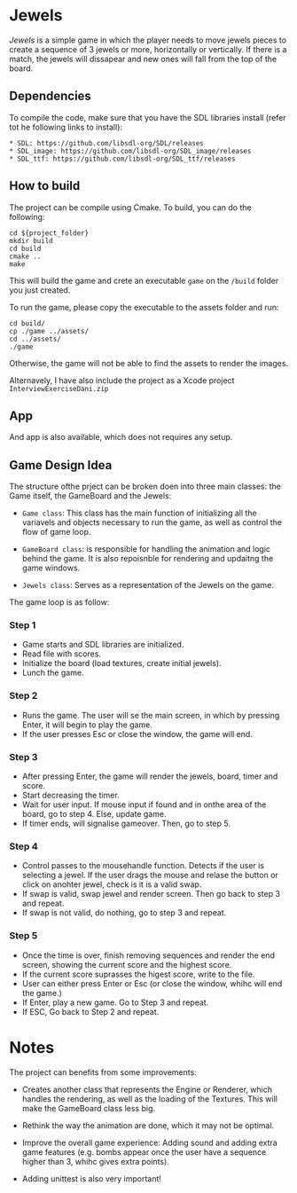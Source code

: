 # Jewels 

*Jewels* is a simple game in which the player needs to move jewels pieces to create a sequence of 3 jewels or more, horizontally or vertically. If there is a match, the jewels will dissapear and new ones will fall from the top of the board. 

## Dependencies

To compile the code, make sure that you have the SDL libraries install (refer tot he following links to install):

    * SDL: https://github.com/libsdl-org/SDL/releases
    * SDL_image: https://github.com/libsdl-org/SDL_image/releases
    * SDL_ttf: https://github.com/libsdl-org/SDL_ttf/releases

## How to build

The project can be compile using Cmake. To build, you can do the following:
```
cd ${project_folder}
mkdir build
cd build
cmake ..
make
```

This will build the game and crete an executable `game` on the `/build` folder you just created.

To run the game, please copy the executable to the assets folder and run:

```
cd build/
cp ./game ../assets/
cd ../assets/
./game
```

Otherwise, the game will not be able to find the assets to render the images.

Alternavely, I have also include the project as a Xcode project `InterviewExerciseDani.zip`

## App 

And app is also available, which does not requires any setup.

## Game Design Idea

The structure ofthe prject can be broken doen into three main classes: the Game itself, the GameBoard and the Jewels:

* `Game class`: This class has the main function of initializing all the variavels and objects necessary to run the game, as well as control the flow of game loop.

* `GameBoard class`: is responsible for handling the animation and logic behind the game. It is also repoisnble for rendering and updaitng the game windows.

* `Jewels class`: Serves as a representation of the Jewels on the game.

The game loop is as follow:

### Step 1

* Game starts and SDL libraries are initialized.
* Read file with scores.
* Initialize the board (load textures, create initial jewels).
* Lunch the game.

### Step 2

* Runs the game. The user will se the main screen, in which by pressing Enter, it will begin to play the game.
* If the user presses Esc or close the window, the game will end.
  
### Step 3

* After pressing Enter, the game will render the jewels, board, timer and score. 
* Start decreasing the timer.
* Wait for user input. If mouse input if found and in onthe area of the board, go to step 4. Else, update game.
* If timer ends, will signalise gameover. Then, go to step 5.

### Step 4 

* Control passes to the mousehandle function. Detects if the user is selecting a jewel. If the user drags the mouse and relase the button or click on anohter jewel, check is it is a valid swap. 
* If swap is valid, swap jewel and render screen. Then go back to step 3 and repeat.
* If swap is not valid, do nothing, go to step 3 and repeat.

### Step 5 

* Once the time is over, finish removing sequences and render the end screen, showing the current score and the highest score.
* If the current score suprasses the higest score, write to the file.
* User can either press Enter or Esc (or close the window, whihc will end the game.)
* If Enter, play a new game. Go to Step 3 and repeat.
* If ESC, Go back to Step 2 and repeat.

# Notes

The project can benefits from some improvements:

* Creates another class that represents the Engine or Renderer, which handles the rendering, as well as the loading of the Textures. This will make the GameBoard class less big.

* Rethink the way the animation are done, which it may not be optimal. 

* Improve the overall game experience: Adding sound and adding extra game features (e.g. bombs appear once the user have a sequence higher than 3, whihc gives extra points).

* Adding unittest is also very important!



